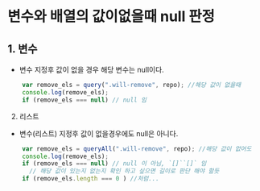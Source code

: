 # 변수와 배열의 값이없을때 null 판정

## 1. 변수

- 변수 지정후 값이 없을 경우 해당 변수는 null이다. 

```javascript
    var remove_els = query(".will-remove", repo); //해당 값이 없을때
    console.log(remove_els);
    if (remove_els === null) // null 임
```

2. 리스트

- 변수(리스트) 지정후 값이 없을경우에도 null은 아니다.

```javascript
    var remove_els = queryAll(".will-remove", repo); //해당 값이 없어도
    console.log(remove_els);
    if (remove_els === null) // null 이 아님, `[]``[]` 임
      // 해당 값이 있는지 없는지 확인 하고 싶으면 길이로 판단 해야 할듯 
    if (remove_els.length === 0 ) //처럼...
```

